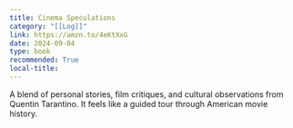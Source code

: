 ```yaml
---
title: Cinema Speculations
category: "[[Log]]"
link: https://amzn.to/4eKtXxG
date: 2024-09-04
type: book
recommended: True
local-title: 
---
```

A blend of personal stories, film critiques, and cultural observations from Quentin Tarantino. It feels like a guided tour through American movie history.